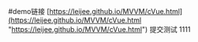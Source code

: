 #demo链接 
[https://leijee.github.io/MVVM/cVue.html](https://leijee.github.io/MVVM/cVue.html "https://leijee.github.io/MVVM/cVue.html")
提交测试 1111
